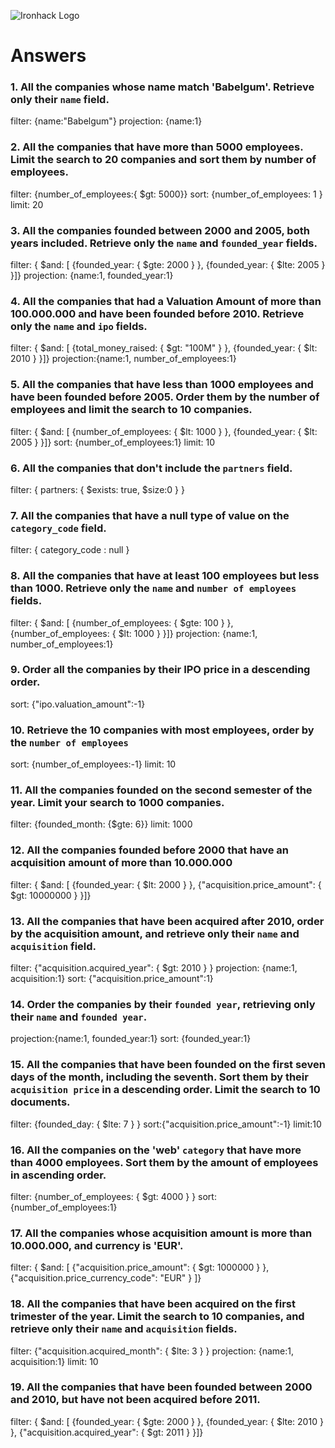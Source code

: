 ![Ironhack Logo](https://i.imgur.com/1QgrNNw.png)

# Answers

### 1. All the companies whose name match 'Babelgum'. Retrieve only their `name` field.

filter: {name:"Babelgum"}
projection: {name:1}

### 2. All the companies that have more than 5000 employees. Limit the search to 20 companies and sort them by **number of employees**.

filter: {number_of_employees:{ $gt: 5000}}
sort: {number_of_employees: 1 }
limit: 20

### 3. All the companies founded between 2000 and 2005, both years included. Retrieve only the `name` and `founded_year` fields.

filter: { $and: [ {founded_year: { $gte: 2000 } }, {founded_year: { $lte: 2005 } }]}
projection: {name:1, founded_year:1}

### 4. All the companies that had a Valuation Amount of more than 100.000.000 and have been founded before 2010. Retrieve only the `name` and `ipo` fields.

filter: { $and: [ {total_money_raised: { $gt: "100M" } }, {founded_year: { $lt: 2010 } }]}
projection:{name:1, number_of_employees:1}

### 5. All the companies that have less than 1000 employees and have been founded before 2005. Order them by the number of employees and limit the search to 10 companies.

filter: { $and: [ {number_of_employees: { $lt: 1000 } }, {founded_year: { $lt: 2005 } }]}
sort: {number_of_employees:1}
limit: 10

### 6. All the companies that don't include the `partners` field.

filter: { partners: { $exists: true, $size:0 } }

### 7. All the companies that have a null type of value on the `category_code` field.

filter: { category_code : null }

### 8. All the companies that have at least 100 employees but less than 1000. Retrieve only the `name` and `number of employees` fields.

filter: { $and: [ {number_of_employees: { $gte: 100 } }, {number_of_employees: { $lt: 1000 } }]}
projection: {name:1, number_of_employees:1}

### 9. Order all the companies by their IPO price in a descending order.

sort: {"ipo.valuation_amount":-1}

### 10. Retrieve the 10 companies with most employees, order by the `number of employees`

sort: {number_of_employees:-1}
limit: 10

### 11. All the companies founded on the second semester of the year. Limit your search to 1000 companies.

filter: {founded_month: {$gte: 6}}
limit: 1000

### 12. All the companies founded before 2000 that have an acquisition amount of more than 10.000.000

filter: { $and: [ {founded_year: { $lt: 2000 } }, {"acquisition.price_amount": { $gt: 10000000 } }]}

### 13. All the companies that have been acquired after 2010, order by the acquisition amount, and retrieve only their `name` and `acquisition` field.

filter: {"acquisition.acquired_year": { $gt: 2010 } }
projection: {name:1, acquisition:1}
sort: {"acquisition.price_amount":1}

### 14. Order the companies by their `founded year`, retrieving only their `name` and `founded year`.

projection:{name:1, founded_year:1}
sort: {founded_year:1}

### 15. All the companies that have been founded on the first seven days of the month, including the seventh. Sort them by their `acquisition price` in a descending order. Limit the search to 10 documents.

filter: {founded_day: { $lte: 7 } }
sort:{"acquisition.price_amount":-1}
limit:10

### 16. All the companies on the 'web' `category` that have more than 4000 employees. Sort them by the amount of employees in ascending order.

filter: {number_of_employees: { $gt: 4000 } }
sort: {number_of_employees:1}

### 17. All the companies whose acquisition amount is more than 10.000.000, and currency is 'EUR'.

filter: { $and: [ {"acquisition.price_amount": { $gt: 1000000 } }, {"acquisition.price_currency_code": "EUR" } ]}

### 18. All the companies that have been acquired on the first trimester of the year. Limit the search to 10 companies, and retrieve only their `name` and `acquisition` fields.

filter: {"acquisition.acquired_month": { $lte: 3 } }
projection: {name:1, acquisition:1}
limit: 10

### 19. All the companies that have been founded between 2000 and 2010, but have not been acquired before 2011.

filter: { $and: [ {founded_year: { $gte: 2000 } }, {founded_year: { $lte: 2010 } }, {"acquisition.acquired_year": { $gt: 2011 } }]}
